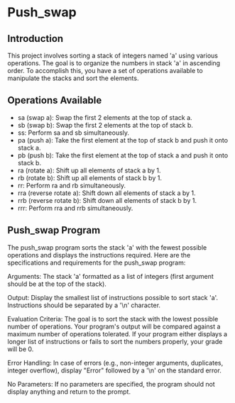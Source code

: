 <h1>Push_swap</h1>

<h2>Introduction</h2>

This project involves sorting a stack of integers named 'a' using various operations. The goal is to organize the numbers in stack 'a' in ascending order. To accomplish this, you have a set of operations available to manipulate the stacks and sort the elements.

<h2>Operations Available</h2>

- sa (swap a): Swap the first 2 elements at the top of stack a.
- sb (swap b): Swap the first 2 elements at the top of stack b.
- ss: Perform sa and sb simultaneously.
- pa (push a): Take the first element at the top of stack b and push it onto stack a.
- pb (push b): Take the first element at the top of stack a and push it onto stack b.
- ra (rotate a): Shift up all elements of stack a by 1.
- rb (rotate b): Shift up all elements of stack b by 1.
- rr: Perform ra and rb simultaneously.
- rra (reverse rotate a): Shift down all elements of stack a by 1.
- rrb (reverse rotate b): Shift down all elements of stack b by 1.
- rrr: Perform rra and rrb simultaneously.

<h2>Push_swap Program</h2>

The push_swap program sorts the stack 'a' with the fewest possible operations and displays the instructions required. Here are the specifications and requirements for the push_swap program:

Arguments: The stack 'a' formatted as a list of integers (first argument should be at the top of the stack).

Output: Display the smallest list of instructions possible to sort stack 'a'. Instructions should be separated by a '\n' character.

Evaluation Criteria: The goal is to sort the stack with the lowest possible number of operations. Your program's output will be compared against a maximum number of operations tolerated. If your program either displays a longer list of instructions or fails to sort the numbers properly, your grade will be 0.

Error Handling: In case of errors (e.g., non-integer arguments, duplicates, integer overflow), display "Error" followed by a '\n' on the standard error.

No Parameters: If no parameters are specified, the program should not display anything and return to the prompt.
